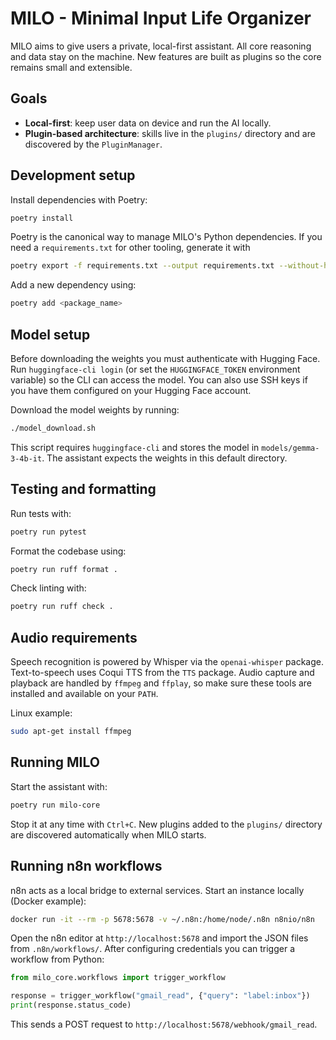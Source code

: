 # MILO - Minimal Input Life Organizer

MILO aims to give users a private, local-first assistant. All core reasoning and data stay on the machine. New features are built as plugins so the core remains small and extensible.

## Goals
- **Local-first**: keep user data on device and run the AI locally.
- **Plugin-based architecture**: skills live in the `plugins/` directory and are discovered by the `PluginManager`.

## Development setup
Install dependencies with Poetry:

```bash
poetry install
```

Poetry is the canonical way to manage MILO's Python dependencies.
If you need a `requirements.txt` for other tooling, generate it with

```bash
poetry export -f requirements.txt --output requirements.txt --without-hashes
```

Add a new dependency using:

```bash
poetry add <package_name>
```

## Model setup
Before downloading the weights you must authenticate with Hugging Face. Run
`huggingface-cli login` (or set the `HUGGINGFACE_TOKEN` environment variable)
so the CLI can access the model. You can also use SSH keys if you have them
configured on your Hugging Face account.

Download the model weights by running:

```bash
./model_download.sh
```

This script requires `huggingface-cli` and stores the model in
`models/gemma-3-4b-it`. The assistant expects the weights in this default
directory.


## Testing and formatting
Run tests with:

```bash
poetry run pytest
```

Format the codebase using:

```bash
poetry run ruff format .
```

Check linting with:

```bash
poetry run ruff check .
```

## Audio requirements
Speech recognition is powered by Whisper via the `openai-whisper` package.
Text-to-speech uses Coqui TTS from the `TTS` package. Audio capture and
playback are handled by `ffmpeg` and `ffplay`, so make sure these tools are
installed and available on your `PATH`.

Linux example:

```bash
sudo apt-get install ffmpeg
```

## Running MILO
Start the assistant with:

```bash
poetry run milo-core
```

Stop it at any time with `Ctrl+C`. New plugins added to the `plugins/`
directory are discovered automatically when MILO starts.

## Running n8n workflows
n8n acts as a local bridge to external services. Start an instance locally (Docker example):

```bash
docker run -it --rm -p 5678:5678 -v ~/.n8n:/home/node/.n8n n8nio/n8n
```

Open the n8n editor at `http://localhost:5678` and import the JSON files from `.n8n/workflows/`. After configuring credentials you can trigger a workflow from Python:

```python
from milo_core.workflows import trigger_workflow

response = trigger_workflow("gmail_read", {"query": "label:inbox"})
print(response.status_code)
```

This sends a POST request to `http://localhost:5678/webhook/gmail_read`.
